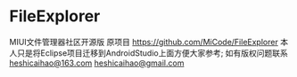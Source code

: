 # FileExplorer
MIUI文件管理器社区开源版  原项目 https://github.com/MiCode/FileExplorer 本人只是将Eclipse项目迁移到AndroidStudio上面方便大家参考; 
如有版权问题联系 heshicaihao@163.com heshicaihao@gmail.com
